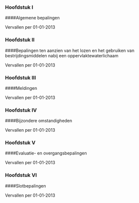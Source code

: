 <meta http-equiv='Content-Type' content='text/html; charset=utf-8' />

### Hoofdstuk  I  

####Algemene bepalingen 

Vervallen per 01-01-2013 

### Hoofdstuk  II  

####Bepalingen ten aanzien van het lozen en het gebruiken van bestrijdingsmiddelen nabij een oppervlaktewaterlichaam 

Vervallen per 01-01-2013 

### Hoofdstuk  III  

####Meldingen 

Vervallen per 01-01-2013 

### Hoofdstuk  IV  

####Bijzondere omstandigheden 

Vervallen per 01-01-2013 

### Hoofdstuk  V  

####Evaluatie- en overgangsbepalingen 

Vervallen per 01-01-2013 

### Hoofdstuk  VI  

####Slotbepalingen 

Vervallen per 01-01-2013 

